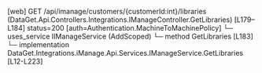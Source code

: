 [web] GET /api/imanage/customers/{customerId:int}/libraries  (DataGet.Api.Controllers.Integrations.IManageController.GetLibraries)  [L179–L184] status=200 [auth=Authentication.MachineToMachinePolicy]
  └─ uses_service IIManageService (AddScoped)
    └─ method GetLibraries [L183]
      └─ implementation DataGet.Integrations.iManage.Api.Services.IManageService.GetLibraries [L12-L223]

